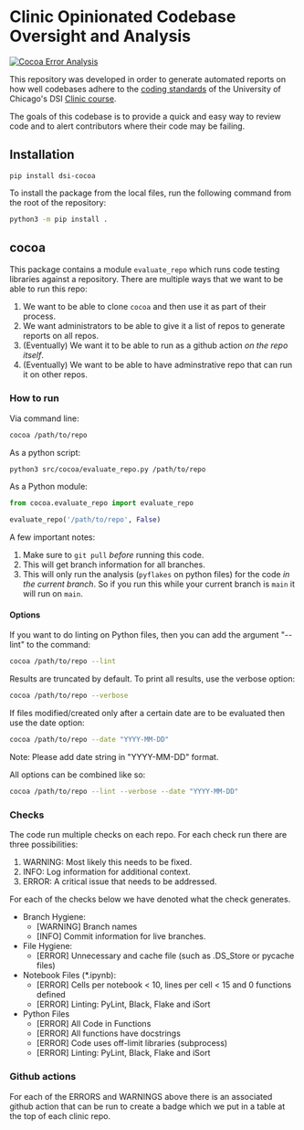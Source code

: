 # Clinic Opinionated Codebase Oversight and Analysis

[![Cocoa Error Analysis](https://github.com/dsi-clinic/cocoa/actions/workflows/error.badges.yml/badge.svg)](https://github.com/dsi-clinic/cocoa/actions/workflows/error.badges.yml)


This repository was developed in order to generate automated reports on how well codebases adhere to the [coding standards](https://github.com/dsi-clinic/coding-standards) of the University of Chicago's DSI [Clinic course](https://datascience.uchicago.edu/education/data-science-clinic/).

The goals of this codebase is to provide a quick and easy way to review code and to alert contributors where their code may be failing.

## Installation

```pip install dsi-cocoa```

To install the package from the local files, run the following command from the root of the repository:
```bash
python3 -m pip install .
```

## cocoa

This package contains a module `evaluate_repo` which runs code testing libraries against a repository. There are multiple ways that we want to be able to run this repo:

1. We want to be able to clone `cocoa` and then use it as part of their process.
2. We want administrators to be able to give it a list of repos to generate reports on all repos.
3. (Eventually) We want it to be able to run as a github action _on the repo itself_.
4. (Eventually) We want to be able to have adminstrative repo that can run it on other repos.

### How to run

Via command line: 
```bash
cocoa /path/to/repo
```

As a python script: 
```bash
python3 src/cocoa/evaluate_repo.py /path/to/repo
```

As a Python module:
```python
from cocoa.evaluate_repo import evaluate_repo

evaluate_repo('/path/to/repo', False)
```

A few important notes:

1. Make sure to `git pull` _before_ running this code.
1. This will get branch information for all branches.
1. This will only run the analysis (`pyflakes` on python files) for the code _in the current branch_. So if you run this while your current branch is `main` it will run on `main`.

#### Options
If you want to do linting on Python files, then you can add the argument "--lint" to the command:

```bash
cocoa /path/to/repo --lint
```

Results are truncated by default. To print all results, use the verbose option:

```bash
cocoa /path/to/repo --verbose
```

If files modified/created only after a certain date are to be evaluated then use the date option:

```bash
cocoa /path/to/repo --date "YYYY-MM-DD"
```

Note: Please add date string in "YYYY-MM-DD" format.

All options can be combined like so:

```bash
cocoa /path/to/repo --lint --verbose --date "YYYY-MM-DD"
```


### Checks

The code run multiple checks on each repo. For each check run there are three possibilities:

1. WARNING: Most likely this needs to be fixed. 
1. INFO: Log information for additional context.
1. ERROR: A critical issue that needs to be addressed.

For each of the checks below we have denoted what the check generates.

- Branch Hygiene:
    - [WARNING] Branch names 
    - [INFO] Commit information for live branches.
- File Hygiene:
    - [ERROR] Unnecessary and cache file (such as .DS\_Store or pycache files)
- Notebook Files (*.ipynb):
    - [ERROR] Cells per notebook < 10, lines per cell < 15 and 0 functions defined
    - [ERROR] Linting: PyLint, Black, Flake and iSort
- Python Files
    - [ERROR] All Code in Functions
    - [ERROR] All functions have docstrings
    - [ERROR] Code uses off-limit libraries (subprocess)
    - [ERROR] Linting: PyLint, Black, Flake and iSort
    
### Github actions

For each of the ERRORS and WARNINGS above there is an associated github action that can be run to create a badge which we put in a table at the top of each clinic repo.

